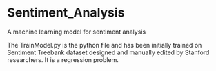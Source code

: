 # Sentiment_Analysis
A machine learning model for sentiment analysis 

The TrainModel.py is the python file and has been initially trained on Sentiment Treebank dataset designed and manually edited by Stanford 
researchers. 
It is a regression problem.
